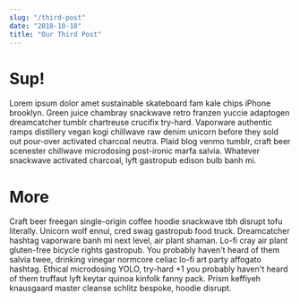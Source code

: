 ```yaml
---
slug: "/third-post"
date: "2018-10-18"
title: "Our Third Post"
---
```

# Sup!

Lorem ipsum dolor amet sustainable skateboard fam kale chips iPhone brooklyn. Green juice chambray snackwave retro franzen yuccie adaptogen dreamcatcher tumblr chartreuse crucifix try-hard. Vaporware authentic ramps distillery vegan kogi chillwave raw denim unicorn before they sold out pour-over activated charcoal neutra. Plaid blog venmo tumblr, craft beer scenester chillwave microdosing post-ironic marfa salvia. Whatever snackwave activated charcoal, lyft gastropub edison bulb banh mi.



# More

Craft beer freegan single-origin coffee hoodie snackwave tbh disrupt tofu literally. Unicorn wolf ennui, cred swag gastropub food truck. Dreamcatcher hashtag vaporware banh mi next level, air plant shaman. Lo-fi cray air plant gluten-free bicycle rights gastropub. You probably haven't heard of them salvia twee, drinking vinegar normcore celiac lo-fi art party affogato hashtag. Ethical microdosing YOLO, try-hard +1 you probably haven't heard of them truffaut lyft keytar quinoa kinfolk fanny pack. Prism keffiyeh knausgaard master cleanse schlitz bespoke, hoodie disrupt.

